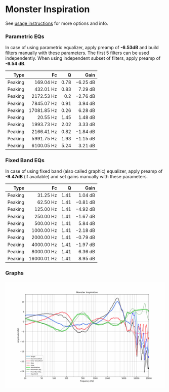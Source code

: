 # Monster Inspiration
See [usage instructions](https://github.com/jaakkopasanen/AutoEq#usage) for more options and info.

### Parametric EQs
In case of using parametric equalizer, apply preamp of **-6.53dB** and build filters manually
with these parameters. The first 5 filters can be used independently.
When using independent subset of filters, apply preamp of **-6.54 dB**.

| Type    | Fc          |    Q | Gain     |
|--------:|------------:|-----:|---------:|
| Peaking | 169.04 Hz   | 0.78 | -6.25 dB |
| Peaking | 432.01 Hz   | 0.83 | 7.29 dB  |
| Peaking | 2172.53 Hz  | 0.2  | -2.76 dB |
| Peaking | 7845.07 Hz  | 0.91 | 3.94 dB  |
| Peaking | 17081.85 Hz | 0.26 | 6.28 dB  |
| Peaking | 20.55 Hz    | 1.45 | 1.48 dB  |
| Peaking | 1993.73 Hz  | 2.02 | 3.33 dB  |
| Peaking | 2166.41 Hz  | 0.82 | -1.84 dB |
| Peaking | 5991.75 Hz  | 1.93 | -1.15 dB |
| Peaking | 6100.05 Hz  | 5.24 | 3.21 dB  |

### Fixed Band EQs
In case of using fixed band (also called graphic) equalizer, apply preamp of **-9.47dB**
(if available) and set gains manually with these parameters.

| Type    | Fc          |    Q | Gain     |
|--------:|------------:|-----:|---------:|
| Peaking | 31.25 Hz    | 1.41 | 1.04 dB  |
| Peaking | 62.50 Hz    | 1.41 | -0.81 dB |
| Peaking | 125.00 Hz   | 1.41 | -4.92 dB |
| Peaking | 250.00 Hz   | 1.41 | -1.67 dB |
| Peaking | 500.00 Hz   | 1.41 | 5.84 dB  |
| Peaking | 1000.00 Hz  | 1.41 | -2.18 dB |
| Peaking | 2000.00 Hz  | 1.41 | -0.79 dB |
| Peaking | 4000.00 Hz  | 1.41 | -1.97 dB |
| Peaking | 8000.00 Hz  | 1.41 | 6.36 dB  |
| Peaking | 16000.01 Hz | 1.41 | 8.95 dB  |

### Graphs
![](./Monster%20Inspiration.png)